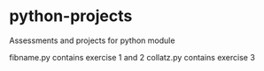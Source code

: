 # python-projects
Assessments and projects for python module

fibname.py contains exercise 1 and 2 
collatz.py contains exercise 3 

